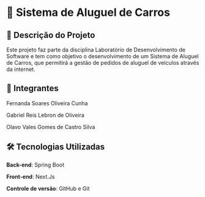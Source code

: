 # 🚗 Sistema de Aluguel de Carros

## 📌 Descrição do Projeto

Este projeto faz parte da disciplina Laboratório de Desenvolvimento de Software e tem como objetivo o desenvolvimento de um Sistema de Aluguel de Carros, que permitirá a gestão de pedidos de aluguel de veículos através da internet.

## 👤 Integrantes

Fernanda Soares Oliveira Cunha

Gabriel Reis Lebron de Oliveira

Olavo Vales Gomes de Castro Silva

## 🛠️ Tecnologias Utilizadas ##

**Back-end**: Spring Boot

**Front-end**: Next.Js

**Controle de versão**: GitHub e Git

